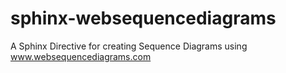 # sphinx-websequencediagrams
A Sphinx Directive for creating Sequence Diagrams using www.websequencediagrams.com
